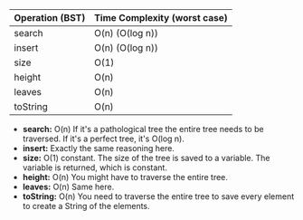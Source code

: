 | Operation (BST)     | Time Complexity (worst case)    |
| ------------------- | ------------------------------- |
| search              | O(n)    (O(log n))              |
| insert              | O(n)    (O(log n))              |
| size                | O(1)                            |
| height              | O(n)                            |
| leaves              | O(n)                            |
| toString            | O(n)                            |

* **search:** O(n) If it's a pathological tree the entire tree needs to be traversed. If it's a perfect tree, it's O(log n).
* **insert:** Exactly the same reasoning here. 
* **size:** O(1) constant. The size of the tree is saved to a variable. The variable is returned, which is constant.
* **height:** O(n) You might have to traverse the entire tree.
* **leaves:** O(n) Same here.
* **toString:** O(n) You need to traverse the entire tree to save every element to create a String of the elements.